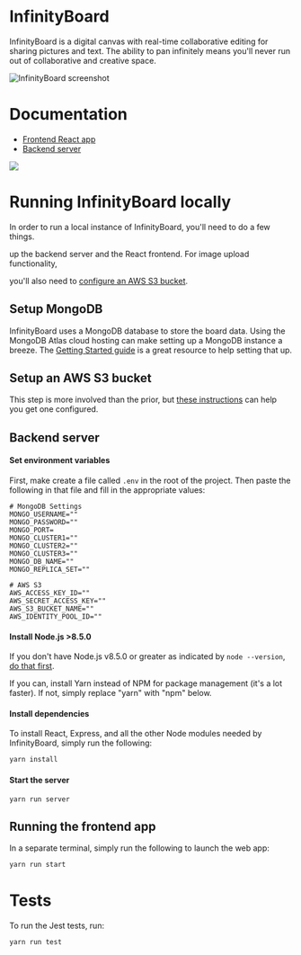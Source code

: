 # InfinityBoard

InfinityBoard is a digital canvas with real-time collaborative editing
for sharing pictures and text. The ability to pan infinitely means
you'll never run out of collaborative and creative space.

![InfinityBoard screenshot](https://imgur.com/eg5OZmF.png)

# Documentation

* [Frontend React app](http://htmlpreview.github.io/?https://github.com/olinlibrary/infinity-board/blob/master/docs/app.html)
* [Backend server](http://htmlpreview.github.io/?https://github.com/olinlibrary/infinity-board/blob/master/docs/server.html)

![](./docs/UMLDiagram.png)

# Running InfinityBoard locally

In order to run a local instance of InfinityBoard, you'll need to do a
few things.

<!-- missing words? --> up the backend server and the React frontend. For image upload functionality,

you'll also need to [configure an AWS S3 bucket](https://docs.aws.amazon.com/sdk-for-javascript/v2/developer-guide/s3-example-photo-album.html).

## Setup MongoDB

InfinityBoard uses a MongoDB database to store the board data. Using the
MongoDB Atlas cloud hosting can make setting up a MongoDB instance a breeze.
The [Getting Started guide](https://docs.atlas.mongodb.com/getting-started/)
is a great resource to help setting that up.

## Setup an AWS S3 bucket

This step is more involved than the prior, but [these instructions](https://docs.aws.amazon.com/sdk-for-javascript/v2/developer-guide/s3-example-photo-album.html)
can help you get one configured.

## Backend server

#### Set environment variables

First, make create a file called `.env` in the root of the project.
Then paste the following in that file and fill in the appropriate values:

<!-- another practice is to make a template file that the user can copy and edit -->

```
# MongoDB Settings
MONGO_USERNAME=""
MONGO_PASSWORD=""
MONGO_PORT=
MONGO_CLUSTER1=""
MONGO_CLUSTER2=""
MONGO_CLUSTER3=""
MONGO_DB_NAME=""
MONGO_REPLICA_SET=""

# AWS S3
AWS_ACCESS_KEY_ID=""
AWS_SECRET_ACCESS_KEY=""
AWS_S3_BUCKET_NAME=""
AWS_IDENTITY_POOL_ID=""
```

#### Install Node.js >8.5.0

If you don't have Node.js v8.5.0 or greater as indicated by `node --version`,
[do that first](http://nodesource.com/blog/installing-node-js-tutorial-using-nvm-on-mac-os-x-and-ubuntu/).

<!-- You can also add { "engines" : { "node" : ">=8.5" } } to package.json. -->

If you can, install Yarn instead of NPM for package management (it's a lot faster).
If not, simply replace "yarn" with "npm" below.

#### Install dependencies

To install React, Express, and all the other Node modules needed by
InfinityBoard, simply run the following:

```bash
yarn install
```

#### Start the server

```
yarn run server
```

## Running the frontend app

In a separate terminal, simply run the following to launch the web app:

```bash
yarn run start
```

# Tests

To run the Jest tests, run:

```bash
yarn run test
```
